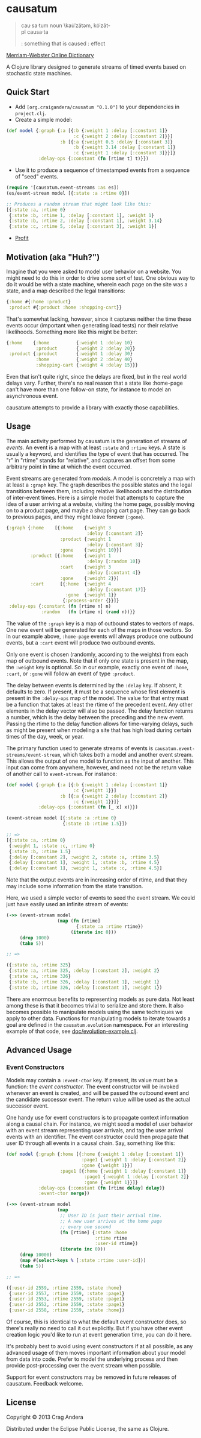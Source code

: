 # causatum

> cau·sa·tum noun \kau̇ˈzätəm, kȯˈzāt-\
> pl causa·ta
>
> : something that is caused : effect

[Merriam-Webster Online Dictionary](http://www.merriam-webster.com/dictionary/causatum)

A Clojure library designed to generate streams of timed events based
on stochastic state machines.

## Quick Start

* Add `[org.craigandera/causatum "0.1.0"]` to your dependencies in `project.clj`.
* Create a simple model:

```clojure
(def model {:graph {:a [{:b {:weight 1 :delay [:constant 1]}
                         :c {:weight 2 :delay [:constant 2]}}]
                    :b [{:a {:weight 0.5 :delay [:constant 3]}
                         :b {:weight 3.14 :delay [:constant 1]}
                         :c {:weight 1 :delay [:constant 3]}}]}
            :delay-ops {:constant (fn [rtime t] t)}})
```

* Use it to produce a sequence of timestamped events from a sequence
  of "seed" events.

```clojure
(require '[causatum.event-streams :as es])
(es/event-stream model [{:state :a :rtime 0}])

;; Produces a random stream that might look like this:
[{:state :a, :rtime 0}
 {:state :b, :rtime 1, :delay [:constant 1], :weight 1}
 {:state :b, :rtime 2, :delay [:constant 1], :weight 3.14}
 {:state :c, :rtime 5, :delay [:constant 3], :weight 1}]
```

* [Profit](http://knowyourmeme.com/memes/profit)

## Motivation (aka "Huh?")

Imagine that you were asked to model user behavior on a website. You
might need to do this in order to drive some sort of test. One obvious
way to do it would be with a state machine, wherein each page on the
site was a state, and a map described the legal transitions:

```clojure
{:home #{:home :product}
 :product #{:product :home :shopping-cart}}
```

That's somewhat lacking, however, since it captures neither the time
these events occur (important when generating load tests) nor their
relative likelihoods. Something more like this might be better:

```clojure
{:home    {:home          {:weight 1 :delay 10}
           :product       {:weight 2 :delay 20}}
 :product {:product       {:weight 1 :delay 30}
           :home          {:weight 2 :delay 40}
           :shopping-cart {:weight 4 :delay 15}}}
```

Even that isn't quite right, since the delays are fixed, but in the
real world delays vary. Further, there's no real reason that a state
like :home-page can't have more than one follow-on state, for instance
to model an asynchronous event.

causatum attempts to provide a library with exactly those
capabilities.

## Usage

The main activity performed by causatum is the generation of streams
of _events_. An event is a map with at least `:state` and `:rtime`
keys. A state is usually a keyword, and identifies the type of event
that has occurred. The "r" in "rtime" stands for "relative", and
captures an offset from some arbitrary point in time at which the
event occurred.

Event streams are generated from _models_. A model is concretely a map
with at least a `:graph` key. The graph describes the possible states
and the legal transitions between them, including relative likelihoods
and the distribution of inter-event times. Here is a simple model that
attempts to capture the idea of a user arriving at a website, visiting
the home page, possibly moving on to a product page, and maybe a
shopping cart page. They can go back to previous pages, and they might
leave forever (`:gone`).

```clojure
{:graph {:home    [{:home    {:weight 3
                              :delay [:constant 2]}
                    :product {:weight 1
                              :delay [:constant 3]}
                    :gone    {:weight 10}}]
         :product [{:home    {:weight 1
                              :delay [:random 10]}
                    :cart    {:weight 3
                              :delay [:contant 4]}
                    :gone    {:weight 2}}]
         :cart      [{:home  {:weight 4
                              :delay [:constant 17]}
                      :gone  {:weight 1}}
                     {:process-order {}}]}
 :delay-ops {:constant (fn [rtime n] n)
             :random   (fn [rtime n] (rand n))}}
```

The value of the `:graph` key is a map of outbound states to vectors
of maps. One new event will be generated for each of the maps in those
vectors. So in our example above, `:home-page` events will always
produce one outbound events, but a `:cart` event will produce two
outbound events.

Only one event is chosen (randomly, according to the weights) from
each map of outbound events. Note that if only one state is present in
the map, the `:weight` key is optional. So in our example, exactly one
event of `:home`, `:cart`, or `:gone` will follow an event of type
`:product`.

The delay between events is determined by the `:delay` key. If absent,
it defaults to zero. If present, it must be a sequence whose first
element is present in the `:delay-ops` map of the model. The value for
that entry must be a function that takes at least the rtime of the
precedent event. Any other elements in the delay vector will also be
passed. The delay function returns a number, which is the delay
between the preceding and the new event. Passing the rtime to the
delay function allows for time-varying delays, such as might be
present when modeling a site that has high load during certain times
of the day, week, or year.

The primary function used to generate streams of events is
`causatum.event-streams/event-stream`, which takes both a model and
another event stream. This allows the output of one model to function
as the input of another. This input can come from anywhere, however,
and need not be the return value of another call to `event-stream`.
For instance:

```clojure
(def model {:graph {:a [{:b {:weight 1 :delay [:constant 1]}
                         :c {:weight 1}}]
                    :b [{:a {:weight 2 :delay [:constant 2]}
                         :c {:weight 1}}]}
            :delay-ops {:constant (fn [_ x] x)}})

(event-stream model [{:state :a :rtime 0}
                     {:state :b :rtime 1.5}])

;; =>
[{:state :a, :rtime 0}
 {:weight 1, :state :c, :rtime 0}
 {:state :b, :rtime 1.5}
 {:delay [:constant 2], :weight 2, :state :a, :rtime 3.5}
 {:delay [:constant 1], :weight 1, :state :b, :rtime 4.5}
 {:delay [:constant 1], :weight 1, :state :c, :rtime 4.5}]

```

Note that the output events are in increasing order of rtime, and that
they may include some information from the state transition.

Here, we used a simple vector of events to seed the event stream. We
could just have easily used an infinite stream of events:

```clojure
(->> (event-stream model
                   (map (fn [rtime]
                          {:state :a :rtime rtime})
                        (iterate inc 0)))
     (drop 1000)
     (take 5))

;; =>

({:state :a, :rtime 325}
 {:state :a, :rtime 325, :delay [:constant 2], :weight 2}
 {:state :a, :rtime 326}
 {:state :b, :rtime 326, :delay [:constant 1], :weight 1}
 {:state :b, :rtime 326, :delay [:constant 1], :weight 1})


```

There are enormous benefits to representing models as pure data. Not
least among these is that it becomes trivial to serialize and store
them. It also becomes possible to manipulate models using the same
techniques we apply to other data. Functions for manipulating models
to iterate towards a goal are defined in the `causatum.evolution`
namespace. For an interesting example of that code, see
[doc/evolution-example.clj](https://github.com/candera/causatum/blob/master/doc/evolution-example.clj).

## Advanced Usage

### Event Constructors

Models may contain a `:event-ctor` key. If present, its value must be
a function: the _event constructor_. The event constructor will be
invoked whenever an event is created, and will be passed the outbound
event and the candidate successor event. The return value will be used
as the actual successor event.

One handy use for event constructors is to propagate context
information along a causal chain. For instance, we might seed a model
of user behavior with an event stream representing user arrivals, and
tag the user arrival events with an identifier. The event constructor
could then propagate that user ID through all events in a causal
chain. Say, something like this:

```clojure
(def model {:graph {:home [{:home {:weight 1 :delay [:constant 1]}
                            :page1 {:weight 1 :delay [:constant 2]}
                            :gone {:weight 1}}]
                    :page1 [{:home {:weight 1 :delay [:constant 1]}
                             :page1 {:weight 1 :delay [:constant 2]}
                             :gone {:weight 1}}]}
            :delay-ops {:constant (fn [rtime delay] delay)}
            :event-ctor merge})

(->> (event-stream model
                   (map
                    ;; User ID is just their arrival time.
                    ;; A new user arrives at the home page
                    ;; every one second
                    (fn [rtime] {:state :home
                                 :rtime rtime
                                 :user-id rtime})
                    (iterate inc 0)))
     (drop 10000)
     (map #(select-keys % [:state :rtime :user-id]))
     (take 5))

;; =>

({:user-id 2559, :rtime 2559, :state :home}
 {:user-id 2557, :rtime 2559, :state :page1}
 {:user-id 2553, :rtime 2559, :state :page1}
 {:user-id 2552, :rtime 2559, :state :page1}
 {:user-id 2558, :rtime 2559, :state :home})
```

Of course, this is identical to what the default event constructor
does, so there's really no need to call it out explicitly. But if you
have other event creation logic you'd like to run at event generation
time, you can do it here.

It's probably best to avoid using event constructors if at all
possible, as any advanced usage of them moves important information
about your model from data into code. Prefer to model the underlying
process and then provide post-processing over the event stream when
possible.

Support for event constructors may be removed in future releases of
causatum. Feedback welcome.

## License

Copyright © 2013 Crag Andera

Distributed under the Eclipse Public License, the same as Clojure.
